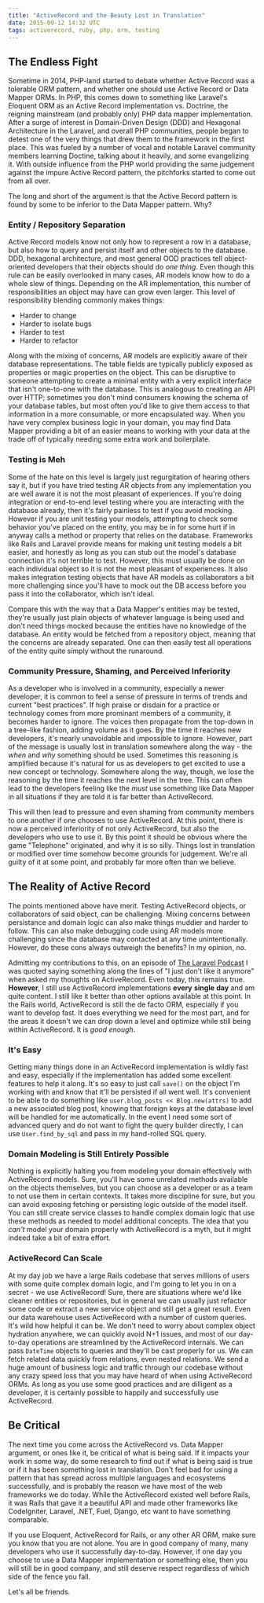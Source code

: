 ```yaml
---
title: "ActiveRecord and the Beauty Lost in Translation"
date: 2015-09-12 14:32 UTC
tags: activerecord, ruby, php, orm, testing
---
```


## The Endless Fight

Sometime in 2014, PHP-land started to debate whether Active Record was a tolerable ORM pattern, and whether one should use Active Record or Data Mapper ORMs.  In PHP, this comes down to something like Laravel's Eloquent ORM as an Active Record implementation vs. Doctrine, the reigning mainstream (and probably only) PHP data mapper implementation.  After a surge of interest in Domain-Driven Design (DDD) and Hexagonal Architecture in the Laravel, and overall PHP communities, people began to detest one of the very things that drew them to the framework in the first place.  This was fueled by a number of vocal and notable Laravel community members learning Doctine, talking about it heavily, and some evangelizing it.  With outside influence from the PHP world providing the same judgement against the impure Active Record pattern, the pitchforks started to come out from all over.

The long and short of the argument is that the Active Record pattern is found by some to be inferior to the Data Mapper pattern.  Why?

### Entity / Repository Separation

Active Record models know not only how to represent a row in a database, but also how to query and persist itself and other objects to the database. DDD, hexagonal architecture, and  most general OOD practices tell object-oriented developers that their objects should do *one thing*.  Even though this rule can be easily overlooked in many cases, AR models know how to do a whole slew of things.  Depending on the AR implementation, this number of responsibilities an object may have can grow even larger.  This level of responsibility blending commonly makes things:

- Harder to change
- Harder to isolate bugs
- Harder to test
- Harder to refactor

Along with the mixing of concerns, AR models are explicitly aware of their database representations.  The table fields are typically publicly exposed as properties or magic properties on the object.  This can be disruptive to someone attempting to create a minimal entity with a very explicit interface that isn't one-to-one with the database.  This is analogous to creating an API over HTTP; sometimes you don't mind consumers knowing the schema of your database tables, but most often you'd like to give them access to that information in a more consumable, or more encapsulated way.  When you have very complex business logic in your domain, you may find Data Mapper providing a bit of an easier means to working with your data at the trade off of typically needing some extra work and boilerplate.

### Testing is Meh

Some of the hate on this level is largely just regurgitation of hearing others say it, but if you have tried testing AR objects from any implementation you are well aware it is not the most pleasant of experiences.  If you're doing integration or end-to-end level testing where you are interacting with the database already, then it's fairly painless to test if you avoid mocking.  However if you are unit testing your models, attempting to check some behavior you've placed on the entity, you may be in for some hurt if in anyway calls a method or property that relies on the database.  Frameworks like Rails and Laravel provide means for making unit testing models a bit easier, and honestly as long as you can stub out the model's database connection it's not terrible to test.  However, this must usually be done on each individual object so it is not the most pleasant of experiences.  It also makes integration testing objects that have AR models as collaborators a bit more challenging since you'll have to mock out the DB access before you pass it into the collaborator, which isn't ideal.

Compare this with the way that a Data Mapper's entities may be tested, they're usually just plain objects of whatever language is being used and don't need things mocked because the entities have no knowledge of the database.  An entity would be fetched from a repository object, meaning that the concerns are already separated.  One can then easily test all operations of the entity quite simply without the runaround.

### Community Pressure, Shaming, and Perceived Inferiority

As a developer who is involved in a community, especially a newer developer, it is common to feel a sense of pressure in terms of trends and current "best practices".  If high praise or disdain for a practice or technology comes from more prominant members of a community, it becomes harder to ignore.  The voices then propagate from the top-down in a tree-like fashion, adding volume as it goes.  By the time it reaches new developers, it's nearly unavoidable and impossible to ignore.  However, part of the message is usually lost in translation somewhere along the way - the *when* and *why* something should be used.  Sometimes this reasoning is amplified because it's natural for us as developers to get excited to use a new concept or technology.  Somewhere along the way, though, we lose the reasoning by the time it reaches the next level in the tree.  This can often lead to the developers feeling like the *must* use something like Data Mapper in all situations if they are told it is far better than ActiveRecord.

This will then lead to pressure and even shaming from community members to one another if one chooses to use ActiveRecord.  At this point, there is now a perceived inferiority of not only ActiveRecord, but also the developers who use to use it. By this point it should be obvious where the game "Telephone" originated, and why it is so silly.  Things lost in translation or modified over time somehow become grounds for judgement.  We're all guilty of it at some point, and probably far more often than we believe.

## The Reality of Active Record

The points mentioned above have merit.  Testing ActiveRecord objects, or collaborators of said object, can be challenging.  Mixing concerns between persistance and domain logic can also make things muddier and harder to follow.  This can also make debugging code using AR models more challenging since the database may contacted at any time unintentionally.  However, do these cons always outweigh the benefits?  In my opinion, *no*.

Admitting my contributions to this, on an episode of [The Laravel Podcast](https://itunes.apple.com/us/podcast/episode-14-dhh-domain-events/id653204183?i=328486884&mt=2) I was quoted saying something along the lines of "I just don't like it anymore" when asked my thoughts on ActiveRecord.  Even today, this remains true.  **However**, I still use ActiveRecord implementations **every** **single** **day** and am quite content.  I still like it better than other options available at this point.  In the Rails world, ActiveRecord is still the de facto ORM, especially if you want to develop fast.  It does everything we need for the most part, and for the areas it doesn't we can drop down a level and optimize while still being within ActiveRecord.  It is *good enough*.

### It's Easy

Getting many things done in an ActiveRecord implementation is wildly fast and easy, especially if the implementation has added some excellent features to help it along.  It's so easy to just call `save()` on the object I'm working with and know that it'll be persisted if all went well.  It's convenient to be able to do something like `user.blog_posts << Blog.new(attrs)` to add a new associated blog post, knowing that foreign keys at the database level will be handled for me automatically.  In the event I need some sort of advanced query and do not want to fight the query builder directly, I can use `User.find_by_sql` and pass in my hand-rolled SQL query.

### Domain Modeling is Still Entirely Possible

Nothing is explicitly halting you from modeling your domain effectively with ActiveRecord models.  Sure, you'll have some unrelated methods available on the objects themselves, but you can choose as a developer or as a team to not use them in certain contexts.  It takes more discipline for sure, but you can avoid exposing fetching or persisting logic outside of the model itself.  You can still create service classes to handle complex domain logic that use these methods as needed to model additional concepts.  The idea that you *can't* model your domain properly with ActiveRecord is a myth, but it might indeed take a bit of extra effort.

### ActiveRecord Can Scale

At my day job we have a large Rails codebase that serves millions of users with some quite complex domain logic, and I'm going to let you in on a secret - we use ActiveRecord!  Sure, there are situations where we'd like cleaner entities or repositories, but in general we can usually just refactor some code or extract a new service object and still get a great result.  Even our data warehouse uses ActiveRecord with a number of custom queries.  It's wild how helpful it can be.  We don't need to worry about complex object hydration anywhere, we can quickly avoid N+1 issues, and most of our day-to-day operations are streamlined by the ActiveRecord internals.  We can pass `DateTime` objects to queries and they'll be cast properly for us.  We can fetch related data quickly from relations, even nested relations.  We send a huge amount of business logic and traffic through our codebase without any crazy speed loss that you may have heard of when using ActiveRecord ORMs.  As long as you use some good practices and are dilligent as a developer, it is certainly possible to happily and successfully use ActiveRecord.

## Be Critical

The next time you come across the ActiveRecord vs. Data Mapper argument, or ones like it, be critical of what is being said. If it impacts your work in some way, do some research to find out if what is being said is true or if it has been something lost in translation.  Don't feel bad for using a pattern that has spread across multiple languages and ecosystems successfully, and is probably the reason we have most of the web frameworks we do today.  While the ActiveRecord existed well before Rails, it was Rails that gave it a beautiful API and made other frameworks like CodeIgniter, Laravel, .NET, Fuel, Django, etc want to have something comparable.

If you use Eloquent, ActiveRecord for Rails, or any other AR ORM, make sure you know that you are not alone.  You are in good company of many, many developers who use it successfully day-to-day.  However, if one day you choose to use a Data Mapper implementation or something else, then you will still be in good company, and still deserve respect regardless of which side of the fence you fall.

Let's all be friends.

